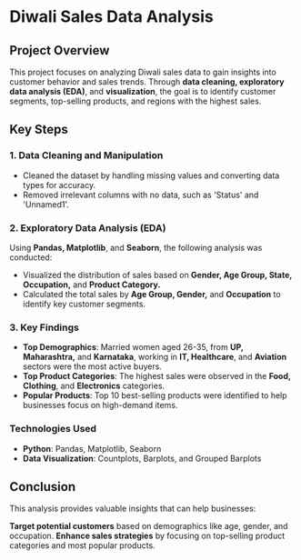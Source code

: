 # Diwali Sales Data Analysis

## Project Overview
This project focuses on analyzing Diwali sales data to gain insights into customer behavior and sales trends. Through **data cleaning, exploratory data analysis (EDA)**, and **visualization**, the goal is to identify customer segments, top-selling products, and regions with the highest sales.

## Key Steps
### 1. Data Cleaning and Manipulation
- Cleaned the dataset by handling missing values and converting data types for accuracy.
- Removed irrelevant columns with no data, such as 'Status' and 'Unnamed1'.
### 2. Exploratory Data Analysis (EDA)
Using **Pandas, Matplotlib**, and **Seaborn**, the following analysis was conducted:
- Visualized the distribution of sales based on **Gender, Age Group, State, Occupation,** and **Product Category.**
- Calculated the total sales by **Age Group, Gender,** and **Occupation** to identify key customer segments.
### 3. Key Findings
- **Top Demographics**: Married women aged 26-35, from **UP, Maharashtra,** and **Karnataka**, working in **IT, Healthcare**, and **Aviation** sectors were the most active buyers.
- **Top Product Categories**: The highest sales were observed in the **Food, Clothing**, and **Electronics** categories.
- **Popular Products**: Top 10 best-selling products were identified to help businesses focus on high-demand items.
### Technologies Used
- **Python**: Pandas, Matplotlib, Seaborn
- **Data Visualization**: Countplots, Barplots, and Grouped Barplots
  
## Conclusion
This analysis provides valuable insights that can help businesses:

**Target potential customers** based on demographics like age, gender, and occupation.
**Enhance sales strategies** by focusing on top-selling product categories and most popular products.
